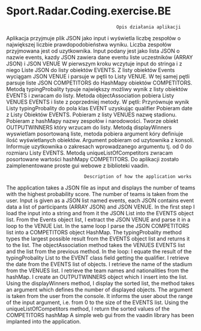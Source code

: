 # Sport.Radar.Coding.exercise.BE

                                             Opis działania aplikacji
Aplikacja przyjmuje plik JSON jako input i wyświetla liczbę zespołów o największej liczbie prawdopodobieństwa wyniku.
Liczba zespołów przyjmowana jest od uzytkownika.
Input podany jest jako lista JSON o nazwie events, kazdy JSON zawiera dane eventu liste uczestników (ARRAY JSON) i JSON VENUE
W pierwszym kroku wczytuje input do stringa i z niego Liste JSON do listy obiektów EVENTS.
Z listy obiektów Events wyciągam JSON VENUE i parsuje w pętli to Listy VENUE.
W tej samej pętli parsuje liste JSON COMPETITORS do HashMapy obiektów COMPETITORS.
Metodą typingProbality typuje największy możliwy wynik z listy obiektów EVENTS i zwracam do listy.
Metoda objectAssociation pobiera Listy VENUES EVENTS i liste z poprzedniej metody.
W pętli:
Przyrównuje wynik Listy typingProbality do pola klas EVENT uzyskując qualifier
Pobieram date z Listy Obiektów EVENTS.
Pobieram z listy VENUES nazwę stadionu.
Pobieram z hashMapy nazwy zespołów  i narodowości.
Tworze obiekt OUTPUTWINNERS który wrzucam do listy.
Metodą displayWinners wyswietlam posortowaną liste, metoda pobiera argument kóry definiuje ilość wyświetlanych obiektów.
Argument pobieram od uzytownika z konsoli.
Informuje uzytkownika o zakresach wprowadzanego argumentu tj. od 0 do rozmiaru Listy EVENTS.
Metodą uniqueListOfCompetitors zwracam posortowane wartości hashMapy COMPETITORS.
Do aplikacji zostało zaimplenentowane proste gui webowe z biblioteki vaadin.

                                 Description of how the application works
The application takes a JSON file as input and displays the number of teams with the highest probability score.
The number of teams is taken from the user.
Input is given as a JSON list named events, each JSON contains event data a list of participants (ARRAY JSON) and JSON VENUE.
In the first step I load the input into a string and from it the JSON List into the EVENTS object list.
From the Events object list, I extract the JSON VENUE and parse it in a loop to the VENUE List.
In the same loop I parse the JSON COMPETITORS list into a COMPETITORS object HashMap.
The typingProbality method types the largest possible result from the EVENTS object list and returns it to the list.
The objectAssociation method takes the VENUES EVENTS list and the list from the previous method.
In the loop:
I equate the result of the typingProbality List to the EVENT class field getting the qualifier.
I retrieve the date from the EVENTS list of objects.
I retrieve the name of the stadium from the VENUES list.
I retrieve the team names and nationalities from the hashMap.
I create an OUTPUTWINNERS object which I insert into the list.
Using the displayWinners method, I display the sorted list, the method takes an argument which defines the number of displayed objects.
The argument is taken from the user from the console.
It informs the user about the range of the input argument, i.e. from 0 to the size of the EVENTS list.
Using the uniqueListOfCompetitors method, I return the sorted values of the COMPETITORS hashMap
A simple web gui from the vaadin library has been implanted into the application.
